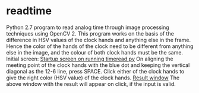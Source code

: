 # readtime
Python 2.7 program to read analog time through image processing techniques using OpenCV 2.
This program works on the basis of the difference in HSV values of the clock hands and anything else in the frame. Hence the color of the hands of the clock need to be different from anything else in the image, and the colour of both clock hands must be the same.
Initial screen:
[Startup screen on running timeread.py](timeread1.png)
On aligning the meeting point of the clock hands with the blue dot and keeping the vertical diagonal as the 12-6 line, press SPACE.
Click either of the clock hands to give the right color (HSV value) of the clock hands.
[Result window](timeread2.png)
The above window with the result will appear on click, if the input is valid.
